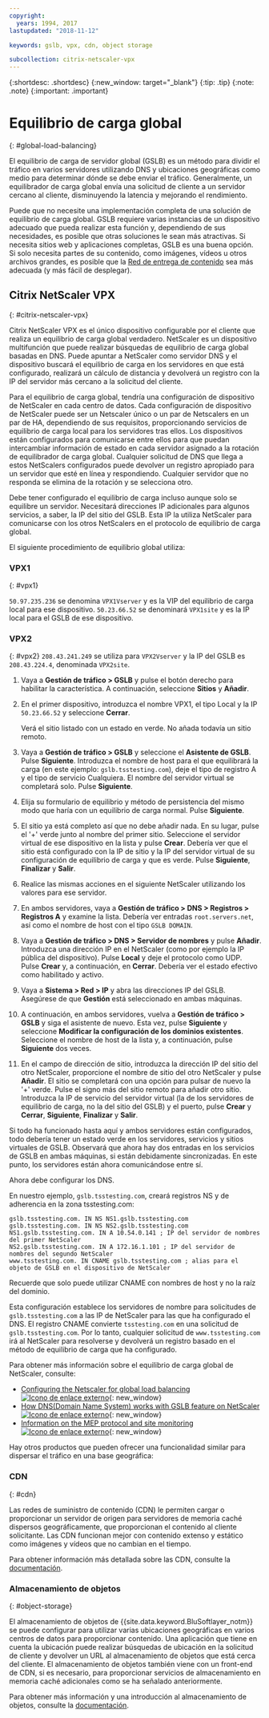 ```yaml
---
copyright:
  years: 1994, 2017
lastupdated: "2018-11-12"

keywords: gslb, vpx, cdn, object storage

subcollection: citrix-netscaler-vpx
---
```


{:shortdesc: .shortdesc}
{:new_window: target="_blank"}
{:tip: .tip}
{:note: .note}
{:important: .important}

# Equilibrio de carga global
{: #global-load-balancing}

El equilibrio de carga de servidor global (GSLB) es un método para dividir el tráfico en varios servidores utilizando DNS y ubicaciones geográficas como medio para determinar dónde se debe enviar el tráfico. Generalmente, un equilibrador de carga global envía una solicitud de cliente a un servidor cercano al cliente, disminuyendo la latencia y mejorando el rendimiento.

Puede que no necesite una implementación completa de una solución de equilibrio de carga global. GSLB requiere varias instancias de un dispositivo adecuado que pueda realizar esta función y, dependiendo de sus necesidades, es posible que otras soluciones le sean más atractivas. Si necesita sitios web y aplicaciones completas, GSLB es una buena opción. Si solo necesita partes de su contenido, como imágenes, vídeos u otros archivos grandes, es posible que la [Red de entrega de contenido](/docs/infrastructure/CDN?topic=CDN-about-content-delivery-networks-cdn-) sea más adecuada (y más fácil de desplegar).

## Citrix NetScaler VPX
{: #citrix-netscaler-vpx}

Citrix NetScaler VPX es el único dispositivo configurable por el cliente que realiza un equilibrio de carga global verdadero. NetScaler es un dispositivo multifunción que puede realizar búsquedas de equilibrio de carga global basadas en DNS. Puede apuntar a NetScaler como servidor DNS y el dispositivo buscará el equilibrio de carga en los servidores en que está configurado, realizará un cálculo de distancia y devolverá un registro con la IP del servidor más cercano a la solicitud del cliente.

Para el equilibrio de carga global, tendría una configuración de dispositivo de NetScaler en cada centro de datos. Cada configuración de dispositivo de NetScaler puede ser un Netscaler único o un par de Netscalers en un par de HA, dependiendo de sus requisitos, proporcionando servicios de equilibrio de carga local para los servidores tras ellos. Los dispositivos están configurados para comunicarse entre ellos para que puedan intercambiar información de estado en cada servidor asignado a la rotación de equilibrador de carga global. Cualquier solicitud de DNS que llega a estos NetScalers configurados puede devolver un registro apropiado para un servidor que esté en línea y respondiendo. Cualquier servidor que no responda se elimina de la rotación y se selecciona otro.

Debe tener configurado el equilibrio de carga incluso aunque solo se equilibre un servidor. Necesitará direcciones IP adicionales para algunos servicios, a saber, la IP del sitio del GSLB. Esta IP la utiliza NetScaler para comunicarse con los otros NetScalers en el protocolo de equilibrio de carga global.

El siguiente procedimiento de equilibrio global utiliza:

### VPX1
{: #vpx1}

`50.97.235.236` se denomina `VPX1Vserver` y es la VIP del equilibrio de carga local para ese dispositivo. `50.23.66.52` se denominará `VPX1site` y es la IP local para el GSLB de ese dispositivo.

### VPX2
{: #vpx2}
`208.43.241.249` se utiliza para `VPX2Vserver` y la IP del GSLB es `208.43.224.4`, denominada `VPX2site`.

1. Vaya a **Gestión de tráfico > GSLB** y pulse el botón derecho para habilitar la característica. A continuación, seleccione **Sitios** y **Añadir**.

2. En el primer dispositivo, introduzca el nombre VPX1, el tipo Local y la IP `50.23.66.52` y seleccione **Cerrar**.

	Verá el sitio listado con un estado en verde. No añada todavía un sitio remoto.

3. Vaya a **Gestión de tráfico > GSLB** y seleccione el **Asistente de GSLB**. Pulse **Siguiente**. Introduzca el nombre de host para el que equilibrará la carga (en este ejemplo: `gslb.tsstesting.com`), deje el tipo de registro A y el tipo de servicio Cualquiera. El nombre del servidor virtual se completará solo. Pulse **Siguiente**.

4. Elija su formulario de equilibrio y método de persistencia del mismo modo que haría con un equilibrio de carga normal. Pulse **Siguiente**.

5. El sitio ya está completo así que no debe añadir nada. En su lugar, pulse el '+' verde junto al nombre del primer sitio. Seleccione el servidor virtual de ese dispositivo en la lista y pulse **Crear**. Debería ver que el sitio está configurado con la IP de sitio y la IP del servidor virtual de su configuración de equilibrio de carga y que es verde. Pulse **Siguiente**, **Finalizar** y **Salir**.

6. Realice las mismas acciones en el siguiente NetScaler utilizando los valores para ese servidor.

7. En ambos servidores, vaya a **Gestión de tráfico > DNS > Registros > Registros A** y examine la lista. Debería ver entradas `root.servers.net`, así como el nombre de host con el tipo `GSLB DOMAIN`.

8. Vaya a **Gestión de tráfico > DNS > Servidor de nombres** y pulse **Añadir**. Introduzca una dirección IP en el NetScaler (como por ejemplo la IP pública del dispositivo). Pulse **Local** y deje el protocolo como UDP. Pulse **Crear** y, a continuación, en **Cerrar**. Debería ver el estado efectivo como habilitado y activo.

9. Vaya a **Sistema > Red > IP** y abra las direcciones IP del GSLB. Asegúrese de que **Gestión** está seleccionado en ambas máquinas.

10. A continuación, en ambos servidores, vuelva a **Gestión de tráfico > GSLB** y siga el asistente de nuevo. Esta vez, pulse **Siguiente** y seleccione **Modificar la configuración de los dominios existentes**. Seleccione el nombre de host de la lista y, a continuación, pulse **Siguiente** dos veces.

11. En el campo de dirección de sitio, introduzca la dirección IP del sitio del otro NetScaler, proporcione el nombre de sitio del otro NetScaler y pulse **Añadir**. El sitio se completará con una opción para pulsar de nuevo la '+' verde. Pulse el signo más del sitio remoto para añadir otro sitio. Introduzca la IP de servicio del servidor virtual (la de los servidores de equilibrio de carga, no la del sitio del GSLB) y el puerto, pulse **Crear** y **Cerrar**, **Siguiente**, **Finalizar** y **Salir**.

Si todo ha funcionado hasta aquí y ambos servidores están configurados, todo debería tener un estado verde en los servidores, servicios y sitios virtuales de GSLB. Observará que ahora hay dos entradas en los servicios de GSLB en ambas máquinas, si están debidamente sincronizadas. En este punto, los servidores están ahora comunicándose entre sí.

Ahora debe configurar los DNS.

En nuestro ejemplo, `gslb.tsstesting.com`, creará registros NS y de adherencia en la zona tsstesting.com:

    gslb.tsstesting.com. IN NS NS1.gslb.tsstesting.com
    gslb.tsstesting.com. IN NS NS2.gslb.tsstesting.com
    NS1.gslb.tsstesting.com. IN A 10.54.0.141 ; IP del servidor de nombres del primer NetScaler
    NS2.gslb.tsstesting.com. IN A 172.16.1.101 ; IP del servidor de nombres del segundo NetScaler
    www.tsstesting.com. IN CNAME gslb.tsstesting.com ; alias para el objeto de GSLB en el dispositivo de NetScaler

Recuerde que solo puede utilizar CNAME con nombres de host y no la raíz del dominio.

Esta configuración establece los servidores de nombre para solicitudes de `gslb.tsstesting.com` a las IP de NetScaler para las que ha configurado el DNS. El registro CNAME convierte `tsstesting.com` en una solicitud de `gslb.tsstesting.com`. Por lo tanto, cualquier solicitud de `www.tsstesting.com` irá al NetScaler para resolverse y devolverá un registro basado en el método de equilibrio de carga que ha configurado.

Para obtener más información sobre el equilibrio de carga global de NetScaler, consulte:
* [Configuring the Netscaler for global load balancing ![Icono de enlace externo](../../icons/launch-glyph.svg "Icono de enlace externo")](http://support.citrix.com/article/CTX110348){: new_window}
* [How DNS(Domain Name System) works with GSLB feature on NetScaler ![Icono de enlace externo](../../icons/launch-glyph.svg "Icono de enlace externo")](https://support.citrix.com/article/CTX122619){: new_window}
* [Information on the MEP protocol and site monitoring ![Icono de enlace externo](../../icons/launch-glyph.svg "Icono de enlace externo")](http://support.citrix.com/article/CTX111081){: new_window}

Hay otros productos que pueden ofrecer una funcionalidad similar para dispersar el tráfico en una base geográfica:

### CDN
{: #cdn}

Las redes de suministro de contenido (CDN) le permiten cargar o proporcionar un servidor de origen para servidores de memoria caché dispersos geográficamente, que proporcionan el contenido al cliente solicitante. Las CDN funcionan mejor con contenido extenso y estático como imágenes y vídeos que no cambian en el tiempo.

Para obtener información más detallada sobre las CDN, consulte la [documentación](/docs/infrastructure/CDN?topic=CDN-getting-started).

### Almacenamiento de objetos
{: #object-storage}

El almacenamiento de objetos de {{site.data.keyword.BluSoftlayer_notm}} se puede configurar para utilizar varias ubicaciones geográficas en varios centros de datos para proporcionar contenido. Una aplicación que tiene en cuenta la ubicación puede realizar búsquedas de ubicación en la solicitud de cliente y devolver un URL al almacenamiento de objetos que está cerca del cliente. El almacenamiento de objetos también viene con un front-end de CDN, si es necesario, para proporcionar servicios de almacenamiento en memoria caché adicionales como se ha señalado anteriormente.

Para obtener más información y una introducción al almacenamiento de objetos, consulte la [documentación](/docs/services/cloud-object-storage?topic=cloud-object-storage-about).
